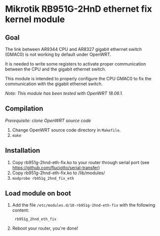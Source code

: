 # Mikrotik RB951G-2HnD ethernet fix kernel module

## Goal

The link between AR9344 CPU and AR8327 gigabit ethernet switch (GMAC0) is not working by default under OpenWRT.

It is needed to write some registers to activate proper communication between the CPU and the gigabit ethernet switch.

This module is intended to properly configure the CPU GMAC0 to fix the communication with the gigabit ethernet switch.

*Note: This module has been tested with OpenWRT 18.06.1.*

## Compilation

*Prerequisite: clone OpenWRT source code*

1. Change OpenWRT source code directory in ```Makefile```.
2. ```make```

## Installation

1. Copy rb951g-2hnd-eth-fix.ko to your router through serial port (see https://github.com/fluciotto/serial-transfer)
2. Copy rb951g-2hnd-eth-fix.ko to /lib/modules/<kernel version>
3. ```modprobe rb951g_2hnd_fix_eth```

## Load module on boot

1. Add the file ```/etc/modules.d/10-rb951g-2hnd-eth-fix``` with the following content:

        rb951g_2hnd_eth_fix

2. Reboot your router, you're done!
